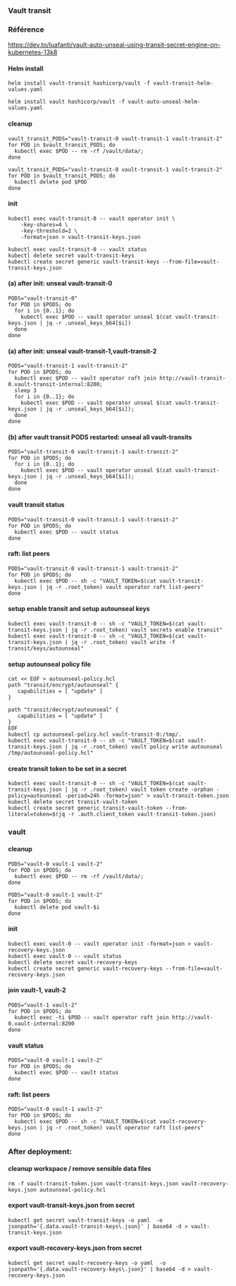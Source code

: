 ### Vault transit
### Référence
https://dev.to/luafanti/vault-auto-unseal-using-transit-secret-engine-on-kubernetes-13k8


#### Helm install
```
helm install vault-transit hashicorp/vault -f vault-transit-helm-values.yaml

helm install vault hashicorp/vault -f vault-auto-unseal-helm-values.yaml
```

#### cleanup
```
vault_transit_PODS="vault-transit-0 vault-transit-1 vault-transit-2"
for POD in $vault_transit_PODS; do
  kubectl exec $POD -- rm -rf /vault/data/;
done

vault_transit_PODS="vault-transit-0 vault-transit-1 vault-transit-2"
for POD in $vault_transit_PODS; do
  kubectl delete pod $POD
done
```

#### init
```
kubectl exec vault-transit-0 -- vault operator init \
    -key-shares=4 \
    -key-threshold=2 \
    -format=json > vault-transit-keys.json

kubectl exec vault-transit-0 -- vault status
kubectl delete secret vault-transit-keys
kubectl create secret generic vault-transit-keys --from-file=vault-transit-keys.json
```

#### (a) after init: unseal vault-transit-0
```
PODS="vault-transit-0"
for POD in $PODS; do	
  for i in {0..1}; do	
    kubectl exec $POD -- vault operator unseal $(cat vault-transit-keys.json | jq -r .unseal_keys_b64[$i])
  done
done
```

#### (a) after init: unseal vault-transit-1,vault-transit-2
```
PODS="vault-transit-1 vault-transit-2"
for POD in $PODS; do	
  kubectl exec $POD -- vault operator raft join http://vault-transit-0.vault-transit-internal:8200;
  sleep 3
  for i in {0..1}; do	
    kubectl exec $POD -- vault operator unseal $(cat vault-transit-keys.json | jq -r .unseal_keys_b64[$i]);
  done
done
```
#### (b) after vault transit PODS restarted: unseal all vault-transits
```
PODS="vault-transit-0 vault-transit-1 vault-transit-2"
for POD in $PODS; do	
  for i in {0..1}; do	
    kubectl exec $POD -- vault operator unseal $(cat vault-transit-keys.json | jq -r .unseal_keys_b64[$i]);
  done
done
```

#### vault transit status
```
PODS="vault-transit-0 vault-transit-1 vault-transit-2"
for POD in $PODS; do	
  kubectl exec $POD -- vault status
done
```


#### raft: list peers

```
PODS="vault-transit-0 vault-transit-1 vault-transit-2"
for POD in $PODS; do	
  kubectl exec $POD -- sh -c "VAULT_TOKEN=$(cat vault-transit-keys.json | jq -r .root_token) vault operator raft list-peers"
done
```

#### setup enable transit and setup autounseal keys
```
kubectl exec vault-transit-0 -- sh -c "VAULT_TOKEN=$(cat vault-transit-keys.json | jq -r .root_token) vault secrets enable transit"
kubectl exec vault-transit-0 -- sh -c "VAULT_TOKEN=$(cat vault-transit-keys.json | jq -r .root_token) vault write -f transit/keys/autounseal"
```

#### setup autounseal policy file
```
cat << EOF > autounseal-policy.hcl
path "transit/encrypt/autounseal" {
   capabilities = [ "update" ]
}

path "transit/decrypt/autounseal" {
   capabilities = [ "update" ]
}
EOF
kubectl cp autounseal-policy.hcl vault-transit-0:/tmp/.
kubectl exec vault-transit-0 -- sh -c "VAULT_TOKEN=$(cat vault-transit-keys.json | jq -r .root_token) vault policy write autounseal /tmp/autounseal-policy.hcl"
```

#### create transit token to be set in a secret
```
kubectl exec vault-transit-0 -- sh -c "VAULT_TOKEN=$(cat vault-transit-keys.json | jq -r .root_token) vault token create -orphan -policy=autounseal -period=24h -format=json" > vault-transit-token.json
kubectl delete secret transit-vault-token 
kubectl create secret generic transit-vault-token --from-literal=token=$(jq -r .auth.client_token vault-transit-token.json)
```


### vault


#### cleanup
```
PODS="vault-0 vault-1 vault-2"
for POD in $PODS; do
  kubectl exec $POD -- rm -rf /vault/data/;
done

PODS="vault-0 vault-1 vault-2"
for POD in $PODS; do
  kubectl delete pod vault-$i
done
```

#### init
```
kubectl exec vault-0 -- vault operator init -format=json > vault-recovery-keys.json
kubectl exec vault-0 -- vault status
kubectl delete secret vault-recovery-keys
kubectl create secret generic vault-recovery-keys --from-file=vault-recovery-keys.json
```

#### join vault-1, vault-2
```
PODS="vault-1 vault-2"
for POD in $PODS; do
  kubectl exec -ti $POD -- vault operator raft join http://vault-0.vault-internal:8200
done
```
#### vault status
```
PODS="vault-0 vault-1 vault-2"
for POD in $PODS; do	
  kubectl exec $POD -- vault status
done
```

#### raft: list peers
```
PODS="vault-0 vault-1 vault-2"
for POD in $PODS; do
  kubectl exec $POD -- sh -c "VAULT_TOKEN=$(cat vault-recovery-keys.json | jq -r .root_token) vault operator raft list-peers"
done
```

### After deployment:

#### cleanup workspace / remove sensible data files
```
rm -f vault-transit-token.json vault-transit-keys.json vault-recovery-keys.json autounseal-policy.hcl
```

#### export vault-transit-keys.json from secret
```
kubectl get secret vault-transit-keys -o yaml  -o jsonpath='{.data.vault-transit-keys\.json}' | base64 -d > vault-transit-keys.json
```

#### export vault-recovery-keys.json from secret
```
kubectl get secret vault-recovery-keys -o yaml  -o jsonpath='{.data.vault-recovery-keys\.json}' | base64 -d > vault-recovery-keys.json
```


